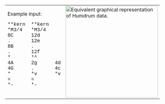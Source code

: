 <html>
<head>
<title>Example 1</title>
</head>
<body>

<table style="width:100%">
<tr><td style="border:0">
Example input:<br>
<pre style="tab-stop: 12; font-family: Courier; text-align:left">
**kern  **kern
*M3/4   *M3/4
8C      12d
.       12e
8B      .
.       12f
*       *^
4A      2g      4d
4G      .       4c
*       *v      *v
=       =
*-      *-
</pre>
</td>

<td style="border:0">
<img style="width:300px" src="https://cdn.rawgit.com/humdrum-tools/humlib/gh-pages/images/hum2notelist.svg" title="Equivalent graphical representation of Humdrum data.">
</td>

</tr></table>

</head>
</html>
